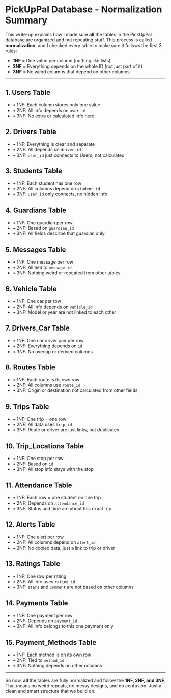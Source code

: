 # PickUpPal Database - Normalization Summary

This write-up explains how I made sure **all** the tables in the PickUpPal database are organized and not repeating stuff. This process is called **normalization**, and I checked every table to make sure it follows the first 3 rules:

- **1NF** = One value per column (nothing like lists)
- **2NF** = Everything depends on the whole ID (not just part of it)
- **3NF** = No weird columns that depend on other columns

---

## 1. Users Table

- • 1NF: Each column stores only one value
- • 2NF: All info depends on `user_id`
- • 3NF: No extra or calculated info here

## 2. Drivers Table

- • 1NF: Everything is clear and separate
- • 2NF: All depends on `driver_id`
- • 3NF: `user_id` just connects to Users, not calculated

## 3. Students Table

- • 1NF: Each student has one row
- • 2NF: All columns depend on `student_id`
- • 3NF: `user_id` only connects, no hidden info

## 4. Guardians Table

- • 1NF: One guardian per row
- • 2NF: Based on `guardian_id`
- • 3NF: All fields describe that guardian only

## 5. Messages Table

- • 1NF: One message per row
- • 2NF: All tied to `message_id`
- • 3NF: Nothing weird or repeated from other tables

## 6. Vehicle Table

- • 1NF: One car per row
- • 2NF: All info depends on `vehicle_id`
- • 3NF: Model or year are not linked to each other

## 7. Drivers\_Car Table

- • 1NF: One car driver pair per row
- • 2NF: Everything depends on `id`
- • 3NF: No overlap or derived columns

## 8. Routes Table

- • 1NF: Each route is its own row
- • 2NF: All columns use `route_id`
- • 3NF: Origin or destination not calculated from other fields

## 9. Trips Table

- • 1NF: One trip = one row
- • 2NF: All data uses `trip_id`
- • 3NF: Route or driver are just links, not duplicates

## 10. Trip\_Locations Table

- • 1NF: One stop per row
- • 2NF: Based on `id`
- • 3NF: All stop info stays with the stop

## 11. Attendance Table

- • 1NF: Each row = one student on one trip
- • 2NF: Depends on `attendance_id`
- • 3NF: Status and time are about this exact trip

## 12. Alerts Table

- • 1NF: One alert per row
- • 2NF: All columns depend on `alert_id`
- • 3NF: No copied data, just a link to trip or driver

## 13. Ratings Table

- • 1NF: One row per rating
- • 2NF: All info uses `rating_id`
- • 3NF: `stars` and `comment` are not based on other columns

## 14. Payments Table

- • 1NF: One payment per row
- • 2NF: Depends on `payment_id`
- • 3NF: All info belongs to this one payment only

## 15. Payment\_Methods Table

- • 1NF: Each method is on its own row
- • 2NF: Tied to `method_id`
- • 3NF: Nothing depends on other columns

---

So now, **all** the tables are fully normalized and follow the **1NF, 2NF, and 3NF**. That means no weird repeats, no messy designs, and no confusion. Just a clean and smart structure that we build on.

